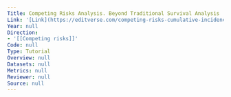 ```yaml
---
Title: Competing Risks Analysis. Beyond Traditional Survival Analysis
Link: '[Link](https://editverse.com/competing-risks-cumulative-incidence-function/)'
Year: null
Direction:
- '[[Competing risks]]'
Code: null
Type: Tutorial
Overview: null
Datasets: null
Metrics: null
Reviewer: null
Source: null
---
```



